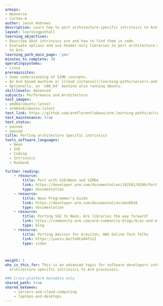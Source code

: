 ```yaml
---
armips:
- Neoverse
- Cortex-A
author: Jason Andrews
description: Learn how to port architecture-specific intrinsics to Arm processors.
layout: learningpathall
learning_objectives:
- Describe what intrinsics are and how to find them in code.
- Evaluate options and use header-only libraries to port architecture-specific intrinsics
  to Arm.
learning_path_main_page: 'yes'
minutes_to_complete: 30
operatingsystems:
- Linux
prerequisites:
- Some understanding of SIMD concepts.
- An Arm based machine or [cloud instance](/learning-paths/servers-and-cloud-computing/csp/) running Ubuntu Linux.
- Optionally, an `x86_64` machine also running Ubuntu.
skilllevels: Advanced
subjects: Performance and Architecture
test_images:
- amd64/ubuntu:latest
- arm64v8/ubuntu:latest
test_link: https://github.com/armflorentlebeau/arm-learning-paths/actions/runs/4312122327
test_maintenance: true
test_status:
- passed
- passed
title: Porting architecture specific intrinsics
tools_software_languages:
  - Neon
  - SVE
  - Coding
  - Intrinsics
  - Runbook

further_reading:
    - resource:
        title: Port with SSE2Neon and SIMDe
        link: https://developer.arm.com/documentation/102581/0200/Port-with-SSE2Neon-and-SIMDe
        type: documentation
    - resource:
        title: Neon Programmer's Guide
        link: https://developer.arm.com/documentation/den0018
        type: documentation
    - resource:
        title: Porting SSE to Neon, Are libraries the way forward?
        link: https://community.arm.com/arm-community-blogs/b/ai-and-ml-blog/posts/porting-sse-to-neon-are-libraries-the-way-forward
        type: blog
    - resource:
        title: Porting Advisor for Graviton, AWS Online Tech Talks
        link: https://youtu.be/Ya9Co04fszI
        type: video



weight: 1
who_is_this_for: This is an advanced topic for software developers interested in porting
  architecture specific intrinsics to Arm processors.

### Cross-platform metadata only
shared_path: true
shared_between:
    - servers-and-cloud-computing
    - laptops-and-desktops
---
```

